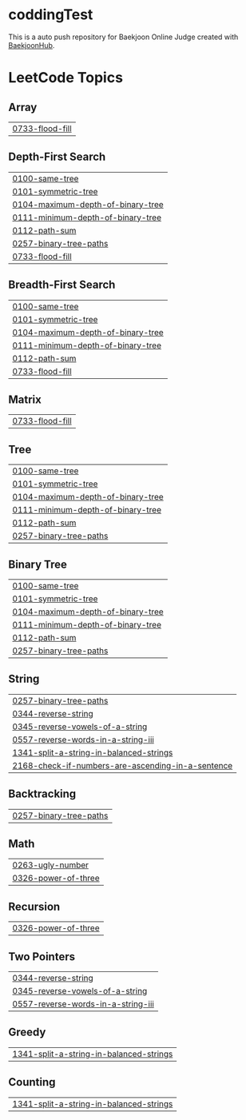 # coddingTest
This is a auto push repository for Baekjoon Online Judge created with [BaekjoonHub](https://github.com/BaekjoonHub/BaekjoonHub).

<!---LeetCode Topics Start-->
# LeetCode Topics
## Array
|  |
| ------- |
| [0733-flood-fill](https://github.com/pronaeae/coddingTest/tree/master/0733-flood-fill) |
## Depth-First Search
|  |
| ------- |
| [0100-same-tree](https://github.com/pronaeae/coddingTest/tree/master/0100-same-tree) |
| [0101-symmetric-tree](https://github.com/pronaeae/coddingTest/tree/master/0101-symmetric-tree) |
| [0104-maximum-depth-of-binary-tree](https://github.com/pronaeae/coddingTest/tree/master/0104-maximum-depth-of-binary-tree) |
| [0111-minimum-depth-of-binary-tree](https://github.com/pronaeae/coddingTest/tree/master/0111-minimum-depth-of-binary-tree) |
| [0112-path-sum](https://github.com/pronaeae/coddingTest/tree/master/0112-path-sum) |
| [0257-binary-tree-paths](https://github.com/pronaeae/coddingTest/tree/master/0257-binary-tree-paths) |
| [0733-flood-fill](https://github.com/pronaeae/coddingTest/tree/master/0733-flood-fill) |
## Breadth-First Search
|  |
| ------- |
| [0100-same-tree](https://github.com/pronaeae/coddingTest/tree/master/0100-same-tree) |
| [0101-symmetric-tree](https://github.com/pronaeae/coddingTest/tree/master/0101-symmetric-tree) |
| [0104-maximum-depth-of-binary-tree](https://github.com/pronaeae/coddingTest/tree/master/0104-maximum-depth-of-binary-tree) |
| [0111-minimum-depth-of-binary-tree](https://github.com/pronaeae/coddingTest/tree/master/0111-minimum-depth-of-binary-tree) |
| [0112-path-sum](https://github.com/pronaeae/coddingTest/tree/master/0112-path-sum) |
| [0733-flood-fill](https://github.com/pronaeae/coddingTest/tree/master/0733-flood-fill) |
## Matrix
|  |
| ------- |
| [0733-flood-fill](https://github.com/pronaeae/coddingTest/tree/master/0733-flood-fill) |
## Tree
|  |
| ------- |
| [0100-same-tree](https://github.com/pronaeae/coddingTest/tree/master/0100-same-tree) |
| [0101-symmetric-tree](https://github.com/pronaeae/coddingTest/tree/master/0101-symmetric-tree) |
| [0104-maximum-depth-of-binary-tree](https://github.com/pronaeae/coddingTest/tree/master/0104-maximum-depth-of-binary-tree) |
| [0111-minimum-depth-of-binary-tree](https://github.com/pronaeae/coddingTest/tree/master/0111-minimum-depth-of-binary-tree) |
| [0112-path-sum](https://github.com/pronaeae/coddingTest/tree/master/0112-path-sum) |
| [0257-binary-tree-paths](https://github.com/pronaeae/coddingTest/tree/master/0257-binary-tree-paths) |
## Binary Tree
|  |
| ------- |
| [0100-same-tree](https://github.com/pronaeae/coddingTest/tree/master/0100-same-tree) |
| [0101-symmetric-tree](https://github.com/pronaeae/coddingTest/tree/master/0101-symmetric-tree) |
| [0104-maximum-depth-of-binary-tree](https://github.com/pronaeae/coddingTest/tree/master/0104-maximum-depth-of-binary-tree) |
| [0111-minimum-depth-of-binary-tree](https://github.com/pronaeae/coddingTest/tree/master/0111-minimum-depth-of-binary-tree) |
| [0112-path-sum](https://github.com/pronaeae/coddingTest/tree/master/0112-path-sum) |
| [0257-binary-tree-paths](https://github.com/pronaeae/coddingTest/tree/master/0257-binary-tree-paths) |
## String
|  |
| ------- |
| [0257-binary-tree-paths](https://github.com/pronaeae/coddingTest/tree/master/0257-binary-tree-paths) |
| [0344-reverse-string](https://github.com/pronaeae/coddingTest/tree/master/0344-reverse-string) |
| [0345-reverse-vowels-of-a-string](https://github.com/pronaeae/coddingTest/tree/master/0345-reverse-vowels-of-a-string) |
| [0557-reverse-words-in-a-string-iii](https://github.com/pronaeae/coddingTest/tree/master/0557-reverse-words-in-a-string-iii) |
| [1341-split-a-string-in-balanced-strings](https://github.com/pronaeae/coddingTest/tree/master/1341-split-a-string-in-balanced-strings) |
| [2168-check-if-numbers-are-ascending-in-a-sentence](https://github.com/pronaeae/coddingTest/tree/master/2168-check-if-numbers-are-ascending-in-a-sentence) |
## Backtracking
|  |
| ------- |
| [0257-binary-tree-paths](https://github.com/pronaeae/coddingTest/tree/master/0257-binary-tree-paths) |
## Math
|  |
| ------- |
| [0263-ugly-number](https://github.com/pronaeae/coddingTest/tree/master/0263-ugly-number) |
| [0326-power-of-three](https://github.com/pronaeae/coddingTest/tree/master/0326-power-of-three) |
## Recursion
|  |
| ------- |
| [0326-power-of-three](https://github.com/pronaeae/coddingTest/tree/master/0326-power-of-three) |
## Two Pointers
|  |
| ------- |
| [0344-reverse-string](https://github.com/pronaeae/coddingTest/tree/master/0344-reverse-string) |
| [0345-reverse-vowels-of-a-string](https://github.com/pronaeae/coddingTest/tree/master/0345-reverse-vowels-of-a-string) |
| [0557-reverse-words-in-a-string-iii](https://github.com/pronaeae/coddingTest/tree/master/0557-reverse-words-in-a-string-iii) |
## Greedy
|  |
| ------- |
| [1341-split-a-string-in-balanced-strings](https://github.com/pronaeae/coddingTest/tree/master/1341-split-a-string-in-balanced-strings) |
## Counting
|  |
| ------- |
| [1341-split-a-string-in-balanced-strings](https://github.com/pronaeae/coddingTest/tree/master/1341-split-a-string-in-balanced-strings) |
<!---LeetCode Topics End-->